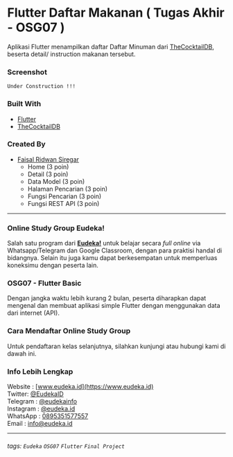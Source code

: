# Flutter Daftar Makanan ( Tugas Akhir - OSG07 )
Aplikasi Flutter menampilkan daftar Daftar Minuman dari [TheCocktailDB](https://www.thecocktaildb.com/api.php), beserta detail/ instruction makanan tersebut.

### Screenshot

    Under Construction !!!

### Built With
- [Flutter](https://flutter.dev)
- [TheCocktailDB](https://www.thecocktaildb.com/api.php)


### Created By
- [Faisal Ridwan Siregar](https://github.com/faisalridwan)
    - Home (3 poin)
    - Detail (3 poin)
    - Data Model (3 poin)
    - Halaman Pencarian (3 poin)
    - Fungsi Pencarian (3 poin)
    - Fungsi REST API (3 poin)

---

### Online Study Group Eudeka!
Salah satu program dari [**Eudeka!**](https://www.eudeka.id) untuk belajar secara _full online_ via Whatsapp/Telegram dan Google Classroom, dengan para praktisi handal di bidangnya. Selain itu juga kamu dapat berkesempatan untuk memperluas koneksimu dengan peserta lain.

### OSG07 - Flutter Basic
Dengan jangka waktu lebih kurang 2 bulan, peserta diharapkan dapat mengenal dan membuat aplikasi simple Flutter dengan menggunakan data dari internet (API).

### Cara Mendaftar Online Study Group
Untuk pendaftaran kelas selanjutnya, silahkan kunjungi atau hubungi kami di dawah ini.

### Info Lebih Lengkap
Website : [www.eudeka.id](https://www.eudeka.id)  
Twitter: [@EudekaID](https://twitter.com/EudekaID)  
Telegram : [@eudekainfo](https://t.me/eudekainfo)  
Instagram : [@eudeka.id](https://instagram.com/eudeka.id)  
WhatsApp : [0895351577557](https://wa.me/62895351577557)  
Email : [info@eudeka.id](mailto:info@eudeka.id)  

---

###### tags: `Eudeka` `OSG07` `Flutter` `Final Project`
